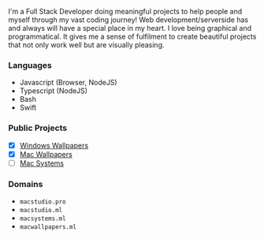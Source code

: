I'm a Full Stack Developer doing meaningful projects to help people and myself through my vast coding journey! Web development/serverside has and always will have a special place in my heart. I love being graphical and programmatical. It gives me a sense of fulfilment to create beautiful projects that not only work well but are visually pleasing.

### Languages

- Javascript (Browser, NodeJS)
- Typescript (NodeJS)
- Bash
- Swift

### Public Projects
- [x] [Windows Wallpapers](https://macwallpapers.ml/windows)
- [x] [Mac Wallpapers](https://macwallpapers.ml/macos)
- [ ] [Mac Systems](https://macsystems.ml)

### Domains
- `macstudio.pro`
- `macstudio.ml`
- `macsystems.ml`
- `macwallpapers.ml`
